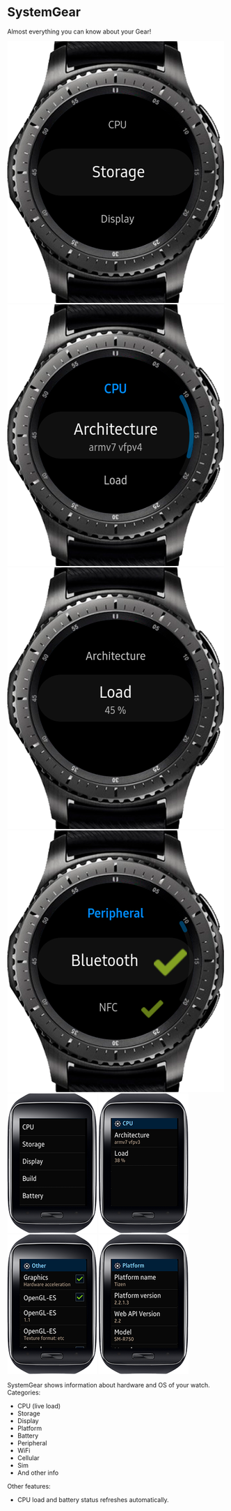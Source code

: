 # SystemGear
Almost everything you can know about your Gear! 

![](https://github.com/RumataEstorish/SystemGear/blob/master/screenshots/1.png)
![](https://github.com/RumataEstorish/SystemGear/blob/master/screenshots/2.png)
![](https://github.com/RumataEstorish/SystemGear/blob/master/screenshots/3.png)
![](https://github.com/RumataEstorish/SystemGear/blob/master/screenshots/4.png)
![](https://github.com/RumataEstorish/SystemGear/blob/master/screenshots/5.png)
![](https://github.com/RumataEstorish/SystemGear/blob/master/screenshots/6.png)
![](https://github.com/RumataEstorish/SystemGear/blob/master/screenshots/7.png)
![](https://github.com/RumataEstorish/SystemGear/blob/master/screenshots/8.png)

SystemGear shows information about hardware and OS of your watch.
Categories:
* CPU (live load)
* Storage
* Display
* Platform
* Battery
* Peripheral
* WiFi
* Cellular
* Sim
* And other info

Other features:
* CPU load and battery status refreshes automatically.
